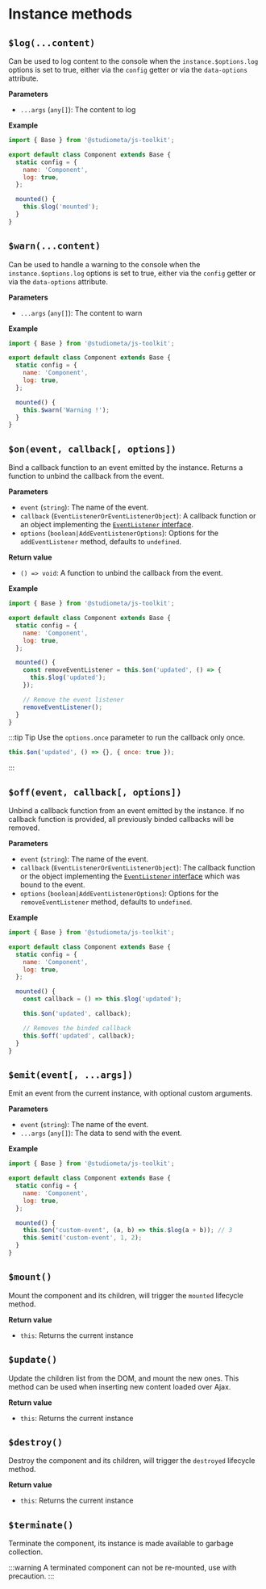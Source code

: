 # Instance methods

## `$log(...content)`

Can be used to log content to the console when the `instance.$options.log` options is set to true, either via the `config` getter or via the `data-options` attribute.

**Parameters**

- `...args` (`any[]`): The content to log

**Example**

```js {6,10}
import { Base } from '@studiometa/js-toolkit';

export default class Component extends Base {
  static config = {
    name: 'Component',
    log: true,
  };

  mounted() {
    this.$log('mounted');
  }
}
```

## `$warn(...content)`

Can be used to handle a warning to the console when the `instance.$options.log` options is set to true, either via the `config` getter or via the `data-options` attribute.

**Parameters**

- `...args` (`any[]`): The content to warn

**Example**

```js {6,10}
import { Base } from '@studiometa/js-toolkit';

export default class Component extends Base {
  static config = {
    name: 'Component',
    log: true,
  };

  mounted() {
    this.$warn('Warning !');
  }
}
```

## `$on(event, callback[, options])`

Bind a callback function to an event emitted by the instance. Returns a function to unbind the callback from the event.

**Parameters**

- `event` (`string`): The name of the event.
- `callback` (`EventListenerOrEventListenerObject`): A callback function or an object implementing the [`EventListener` interface](https://developer.mozilla.org/en-US/docs/Web/API/EventListener).
- `options` (`boolean|AddEventListenerOptions`): Options for the `addEventListener` method, defaults to `undefined`.

**Return value**

- `() => void`: A function to unbind the callback from the event.

**Example**

```js {10-15}
import { Base } from '@studiometa/js-toolkit';

export default class Component extends Base {
  static config = {
    name: 'Component',
    log: true,
  };

  mounted() {
    const removeEventListener = this.$on('updated', () => {
      this.$log('updated');
    });

    // Remove the event listener
    removeEventListener();
  }
}
```

:::tip Tip
Use the `options.once` parameter to run the callback only once.

```js
this.$on('updated', () => {}, { once: true });
```

:::

## `$off(event, callback[, options])`

Unbind a callback function from an event emitted by the instance. If no callback function is provided, all previously binded callbacks will be removed.

**Parameters**

- `event` (`string`): The name of the event.
- `callback` (`EventListenerOrEventListenerObject`): The callback function or the object implementing the [`EventListener` interface](https://developer.mozilla.org/en-US/docs/Web/API/EventListener) which was bound to the event.
- `options` (`boolean|AddEventListenerOptions`): Options for the `removeEventListener` method, defaults to `undefined`.

**Example**

```js {10-15}
import { Base } from '@studiometa/js-toolkit';

export default class Component extends Base {
  static config = {
    name: 'Component',
    log: true,
  };

  mounted() {
    const callback = () => this.$log('updated');

    this.$on('updated', callback);

    // Removes the binded callback
    this.$off('updated', callback);
  }
}
```

## `$emit(event[, ...args])`

Emit an event from the current instance, with optional custom arguments.

**Parameters**

- `event` (`string`): The name of the event.
- `...args` (`any[]`): The data to send with the event.

**Example**

```js {10-11}
import { Base } from '@studiometa/js-toolkit';

export default class Component extends Base {
  static config = {
    name: 'Component',
    log: true,
  };

  mounted() {
    this.$on('custom-event', (a, b) => this.$log(a + b)); // 3
    this.$emit('custom-event', 1, 2);
  }
}
```

## `$mount()`

Mount the component and its children, will trigger the `mounted` lifecycle method.

**Return value**

- `this`: Returns the current instance

## `$update()`

Update the children list from the DOM, and mount the new ones. This method can be used when inserting new content loaded over Ajax.

**Return value**

- `this`: Returns the current instance

## `$destroy()`

Destroy the component and its children, will trigger the `destroyed` lifecycle method.

**Return value**

- `this`: Returns the current instance

## `$terminate()`

Terminate the component, its instance is made available to garbage collection.

:::warning
A terminated component can not be re-mounted, use with precaution.
:::
